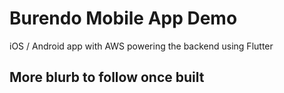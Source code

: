 # Burendo Mobile App Demo

iOS / Android app with AWS powering the backend using Flutter

## More blurb to follow once built


